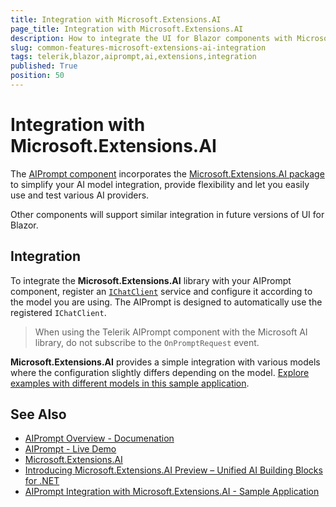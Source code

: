```yaml
---
title: Integration with Microsoft.Extensions.AI
page_title: Integration with Microsoft.Extensions.AI
description: How to integrate the UI for Blazor components with Microsoft.Extensions.AI
slug: common-features-microsoft-extensions-ai-integration
tags: telerik,blazor,aiprompt,ai,extensions,integration
published: True
position: 50
---
```


# Integration with Microsoft.Extensions.AI

The [AIPrompt component](slug:aiprompt-overview) incorporates the [Microsoft.Extensions.AI package](https://learn.microsoft.com/en-us/dotnet/api/microsoft.extensions.ai?view=net-9.0-pp) to simplify your AI model integration, provide flexibility and let you easily use and test various AI providers.

Other components will support similar integration in future versions of UI for Blazor.

## Integration

To integrate the **Microsoft.Extensions.AI** library with your AIPrompt component, register an [`IChatClient`](https://learn.microsoft.com/en-us/dotnet/api/microsoft.extensions.ai.ichatclient?view=net-9.0-pp) service and configure it according to the model you are using. The AIPrompt is designed to automatically use the registered `IChatClient`.

> When using the Telerik AIPrompt component with the Microsoft AI library, do not subscribe to the `OnPromptRequest` event.

**Microsoft.Extensions.AI** provides a simple integration with various models where the configuration slightly differs depending on the model. [Explore examples with different models in this sample application](https://github.com/telerik/blazor-ui/tree/master/common/microsoft-extensions-ai-integration/AIPromptIntegration).

## See Also 

* [AIPrompt Overview - Documenation](slug:aiprompt-overview)
* [AIPrompt - Live Demo](https://demos.telerik.com/blazor-ui/aiprompt/overview)
* [Microsoft.Extensions.AI](https://learn.microsoft.com/en-us/dotnet/api/microsoft.extensions.ai?view=net-9.0-pp)
* [Introducing Microsoft.Extensions.AI Preview – Unified AI Building Blocks for .NET](https://devblogs.microsoft.com/dotnet/introducing-microsoft-extensions-ai-preview/)
* [AIPrompt Integration with Microsoft.Extensions.AI - Sample Application](https://github.com/telerik/blazor-ui/tree/master/common/microsoft-extensions-ai-integration/AIPromptIntegration)
